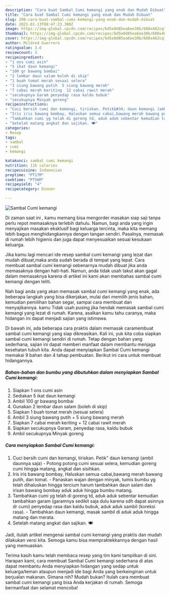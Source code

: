 ```yaml
---
description: "Cara buat Sambal Cumi kemangi yang enak dan Mudah Dibuat"
title: "Cara buat Sambal Cumi kemangi yang enak dan Mudah Dibuat"
slug: 298-cara-buat-sambal-cumi-kemangi-yang-enak-dan-mudah-dibuat
date: 2021-01-13T08:47:23.300Z
image: https://img-global.cpcdn.com/recipes/bd5e0d85ea6ee30b/680x482cq70/sambal-cumi-kemangi-foto-resep-utama.jpg
thumbnail: https://img-global.cpcdn.com/recipes/bd5e0d85ea6ee30b/680x482cq70/sambal-cumi-kemangi-foto-resep-utama.jpg
cover: https://img-global.cpcdn.com/recipes/bd5e0d85ea6ee30b/680x482cq70/sambal-cumi-kemangi-foto-resep-utama.jpg
author: Mildred Guerrero
ratingvalue: 3.6
reviewcount: 3
recipeingredient:
- "1 ons cumi asin"
- "5 ikat daun kemangi"
- "100 gr bawang bombai"
- "2 lembar daun salam boleh di skip"
- "1 buah tomat merah sesuai selera"
- "3 siung bawang putih  5 siung bawang merah"
- "7 cabai merah keriting  12 cabai rawit merah"
- "secukupnya Garam penyedap rasa kaldu bubuk"
- "secukupnya Minyak goreng"
recipeinstructions:
- "Cuci bersih cumi dan kemangi, tiriskan. Petik&#34; daun kemangi (ambil daunnya saja) Potong potong cumi sesuai selera, kemudian goreng cumi hingga matang, angkat dan sisihkan."
- "Iris iris bawang bombay, Haluskan semua cabai,bawang merah bawang putih, dan tomat. Panaskan wajan dengan minyak, tumis bumbu yg telah dihaluskan hingga tercium harum tambahkan daun salam dan irisan bawang bombay aduk aduk hingga bumbu matang."
- "Tambahkan cumi yg telah di goreng td, aduk aduk sebentar kemudian tambahkan garam (garamnya sedikit saja dulu karena sdh dapat asinnya dr cumi) penyedap rasa dan kaldu bubuk, aduk aduk sambil (koreksi rasa). Tambahkan daun kemangi, masak sambil di aduk aduk hingga matang dan merata."
- "Setelah matang angkat dan sajikan. 🍽"
categories:
- Resep
tags:
- sambal
- cumi
- kemangi

katakunci: sambal cumi kemangi 
nutrition: 116 calories
recipecuisine: Indonesian
preptime: "PT17M"
cooktime: "PT56M"
recipeyield: "4"
recipecategory: Dinner

---
```



![Sambal Cumi kemangi](https://img-global.cpcdn.com/recipes/bd5e0d85ea6ee30b/680x482cq70/sambal-cumi-kemangi-foto-resep-utama.jpg)

Di zaman  saat ini , kamu memang bisa mengorder masakan siap saji tanpa perlu repot memasaknya terlebih dahulu. Namun, bagi anda yang ingin menyajikan masakan eksklusif bagi keluarga tercinta, maka kita memang lebih bagus menghidangkannya dengan tangan sendiri. Pasalnya, memasak di rumah lebih higienis dan juga dapat menyesuaikan sesuai kesukaan keluarga.

Jika kamu lagi mencari ide resep sambal cumi kemangi yang lezat dan mudah dibuat,maka anda sudah berada di tempat yang tepat. Cara membuat sambal cumi kemangi  sebenarnya mudah dibuat jika anda memasaknya dengan hati-hati. Namun, anda tidak usah takut akan gagal dalam memasaknya 
karena di artikel ini kami akan membahas sambal cumi kemangi dengan teliti.  



Nah bagi anda yang akan memasak sambal cumi kemangi yang enak, ada beberapa langkah yang bisa dikerjakan, mulai dari memilih jenis bahan, kemudian pemilihan bahan segar, sampai cara membuat dan menyajikannya. kamu Tidak usah pusing jika hendak memasak sambal cumi kemangi yang lezat di rumah. Karena, asalkan kamu  tahu caranya, maka hidangan ini dapat menjadi sajian yang istimewa.

Di bawah ini, ada beberapa cara praktis  dalam memasak caramembuat sambal cumi kemangi yang siap dikreasikan. Kali ini, yuk kita coba siapkan sambal cumi kemangi sendiri di rumah. Tetap dengan bahan yang sederhana, sajian ini dapat memberi manfaat dalam membantu menjaga kesehatan tubuh kita. Anda dapat menyiapkan Sambal Cumi kemangi memakai 9 bahan dan 4 tahap pembuatan. Berikut ini cara untuk membuat hidangannya.

<!--inarticleads1-->

##### Bahan-bahan dan bumbu yang dibutuhkan dalam menyiapkan Sambal Cumi kemangi:

1. Siapkan 1 ons cumi asin
1. Sediakan 5 ikat daun kemangi
1. Ambil 100 gr bawang bombai
1. Gunakan 2 lembar daun salam (boleh di skip)
1. Siapkan 1 buah tomat merah (sesuai selera)
1. Ambil 3 siung bawang putih + 5 siung bawang merah
1. Siapkan 7 cabai merah keriting + 12 cabai rawit merah
1. Siapkan secukupnya Garam, penyedap rasa, kaldu bubuk
1. Ambil secukupnya Minyak goreng




<!--inarticleads2-->

##### Cara menyiapkan Sambal Cumi kemangi:

1. Cuci bersih cumi dan kemangi, tiriskan. Petik&#34; daun kemangi (ambil daunnya saja) - Potong potong cumi sesuai selera, kemudian goreng cumi hingga matang, angkat dan sisihkan.
1. Iris iris bawang bombay, Haluskan semua cabai,bawang merah bawang putih, dan tomat. - Panaskan wajan dengan minyak, tumis bumbu yg telah dihaluskan hingga tercium harum tambahkan daun salam dan irisan bawang bombay aduk aduk hingga bumbu matang.
1. Tambahkan cumi yg telah di goreng td, aduk aduk sebentar kemudian tambahkan garam (garamnya sedikit saja dulu karena sdh dapat asinnya dr cumi) penyedap rasa dan kaldu bubuk, aduk aduk sambil (koreksi rasa). - Tambahkan daun kemangi, masak sambil di aduk aduk hingga matang dan merata.
1. Setelah matang angkat dan sajikan. 🍽




Jadi, itulah artikel mengenai  sambal cumi kemangi  yang praktis dan mudah dilakukan versi kita. Semoga kamu bisa mempraktekkannya dengan hasil yang memuaskan. 

Terima kasih kamu telah membaca resep yang tim kami tampilkan di sini. Harapan kami, cara membuat  Sambal Cumi kemangi sederhana di atas dapat membantu Anda menyiapkan hidangan yang sedap untuk keluarga/teman ataupun menjadi ide bagi Anda yang berkeinginan untuk berjualan makanan. Gimana nih? Mudah bukan? Itulah cara membuat sambal cumi kemangi yang bisa Anda kerjakan di rumah. Semoga bermanfaat dan selamat mencoba!

